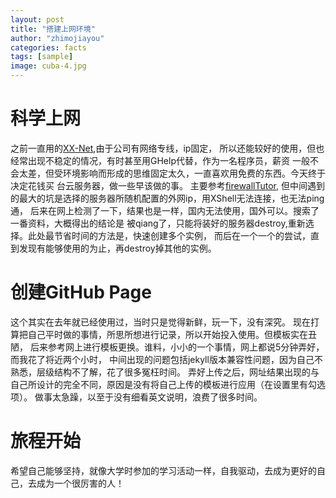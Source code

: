 ```yaml
---
layout: post
title: "搭建上网环境"
author: "zhimojiayou"
categories: facts
tags: [sample]
image: cuba-4.jpg
---
```


# 科学上网
  之前一直用的[XX-Net](https://github.com/XX-net/XX-Net.git),由于公司有网络专线，ip固定，
  所以还能较好的使用，但也经常出现不稳定的情况，有时甚至用GHelp代替，作为一名程序员，薪资
  一般不会太差，但受环境影响而形成的思维固定太久，一直喜欢用免费的东西。今天终于决定花钱买
  台云服务器，做一些早该做的事。
  主要参考[firewallTutor](https://github.com/firewallTutor/firewallTutor),
  但中间遇到的最大的坑是选择的服务器所随机配置的外网ip，用XShell无法连接，也无法ping通，
  后来在网上检测了一下，结果也是一样，国内无法使用，国外可以。搜索了一番资料，大概得出的结论是
  被qiang了，只能将装好的服务器destroy,重新选择。此处最节省时间的方法是，快速创建多个实例，
而后在一个一个的尝试，直到发现有能够使用的为止，再destroy掉其他的实例。  

# 创建GitHub Page   
   这个其实在去年就已经使用过，当时只是觉得新鲜，玩一下，没有深究。
   现在打算把自己平时做的事情，所思所想进行记录，所以开始投入使用。但模板实在丑陋，
   后来参考网上进行模板更换。谁料，小小的一个事情，网上都说5分钟弄好，而我花了将近两个小时，
   中间出现的问题包括jekyll版本兼容性问题，因为自己不熟悉，层级结构不了解，花了很多冤枉时间。
   弄好上传之后，网址结果出现的与自己所设计的完全不同，原因是没有将自己上传的模板进行应用（在设置里有勾选项）。
   做事太急躁，以至于没有细看英文说明，浪费了很多时间。
   
# 旅程开始
   希望自己能够坚持，就像大学时参加的学习活动一样，自我驱动，去成为更好的自己，去成为一个很厉害的人！
